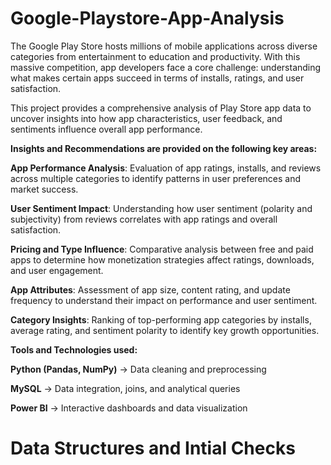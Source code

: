 # Google-Playstore-App-Analysis
The Google Play Store hosts millions of mobile applications across diverse categories from entertainment to education and productivity. With this massive competition, app developers face a core challenge: understanding what makes certain apps succeed in terms of installs, ratings, and user satisfaction.

This project provides a comprehensive analysis of Play Store app data to uncover insights into how app characteristics, user feedback, and sentiments influence overall app performance. 

**Insights and Recommendations are provided on the following key areas:**

 **App Performance Analysis**: Evaluation of app ratings, installs, and reviews across multiple categories to identify patterns in user preferences and market success.
 
 **User Sentiment Impact**: Understanding how user sentiment (polarity and subjectivity) from reviews correlates with app ratings and overall satisfaction.
 
 **Pricing and Type Influence**: Comparative analysis between free and paid apps to determine how monetization strategies affect ratings, downloads, and user engagement.
 
 **App Attributes**: Assessment of app size, content rating, and update frequency to understand their impact on performance and user sentiment.
 
 **Category Insights**: Ranking of top-performing app categories by installs, average rating, and sentiment polarity to identify key growth opportunities.

**Tools and Technologies used:**

**Python (Pandas, NumPy)** → Data cleaning and preprocessing

**MySQL** → Data integration, joins, and analytical queries

**Power BI** → Interactive dashboards and data visualization

# Data Structures and Intial Checks

